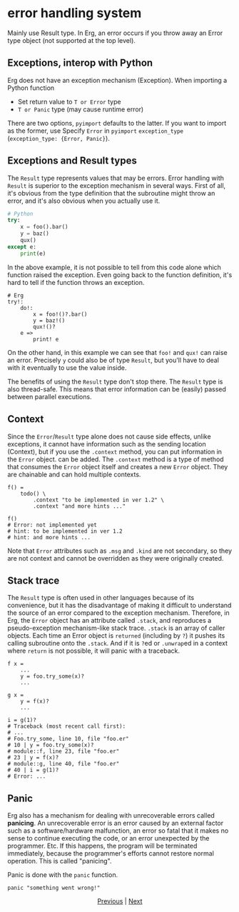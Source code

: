 # error handling system

Mainly use Result type.
In Erg, an error occurs if you throw away an Error type object (not supported at the top level).

## Exceptions, interop with Python

Erg does not have an exception mechanism (Exception). When importing a Python function

* Set return value to `T or Error` type
* `T or Panic` type (may cause runtime error)

There are two options, `pyimport` defaults to the latter. If you want to import as the former, use
Specify `Error` in `pyimport` `exception_type` (`exception_type: {Error, Panic}`).

## Exceptions and Result types

The `Result` type represents values ​​that may be errors. Error handling with `Result` is superior to the exception mechanism in several ways.
First of all, it's obvious from the type definition that the subroutine might throw an error, and it's also obvious when you actually use it.

```python
# Python
try:
    x = foo().bar()
    y = baz()
    qux()
except e:
    print(e)
```

In the above example, it is not possible to tell from this code alone which function raised the exception. Even going back to the function definition, it's hard to tell if the function throws an exception.

``` erg
# Erg
try!:
    do!:
        x = foo!()?.bar()
        y = baz!()
        qux!()?
    e =>
        print! e
```

On the other hand, in this example we can see that `foo!` and `qux!` can raise an error.
Precisely `y` could also be of type `Result`, but you'll have to deal with it eventually to use the value inside.

The benefits of using the `Result` type don't stop there. The `Result` type is also thread-safe. This means that error information can be (easily) passed between parallel executions.

## Context

Since the `Error`/`Result` type alone does not cause side effects, unlike exceptions, it cannot have information such as the sending location (Context), but if you use the `.context` method, you can put information in the `Error` object. can be added. The `.context` method is a type of method that consumes the `Error` object itself and creates a new `Error` object. They are chainable and can hold multiple contexts.

``` erg
f() =
    todo() \
        .context "to be implemented in ver 1.2" \
        .context "and more hints ..."

f()
# Error: not implemented yet
# hint: to be implemented in ver 1.2
# hint: and more hints ...
```

Note that `Error` attributes such as `.msg` and `.kind` are not secondary, so they are not context and cannot be overridden as they were originally created.

## Stack trace

The `Result` type is often used in other languages ​​because of its convenience, but it has the disadvantage of making it difficult to understand the source of an error compared to the exception mechanism.
Therefore, in Erg, the `Error` object has an attribute called `.stack`, and reproduces a pseudo-exception mechanism-like stack trace.
`.stack` is an array of caller objects. Each time an Error object is `returned` (including by `?`) it pushes its calling subroutine onto the `.stack`.
And if it is `?`ed or `.unwrap`ed in a context where `return` is not possible, it will panic with a traceback.

``` erg
f x =
    ...
    y = foo.try_some(x)?
    ...

g x =
    y = f(x)?
    ...

i = g(1)?
# Traceback (most recent call first):
# ...
# Foo.try_some, line 10, file "foo.er"
# 10 | y = foo.try_some(x)?
# module::f, line 23, file "foo.er"
# 23 | y = f(x)?
# module::g, line 40, file "foo.er"
# 40 | i = g(1)?
# Error: ...
```

## Panic

Erg also has a mechanism for dealing with unrecoverable errors called __panicing__.
An unrecoverable error is an error caused by an external factor such as a software/hardware malfunction, an error so fatal that it makes no sense to continue executing the code, or an error unexpected by the programmer. Etc. If this happens, the program will be terminated immediately, because the programmer's efforts cannot restore normal operation. This is called "panicing".

Panic is done with the `panic` function.

``` erg
panic "something went wrong!"
```

<p align='center'>
    <a href='./29_decorator.md'>Previous</a> | <a href='./31_pipeline.md'>Next</a>
</p>